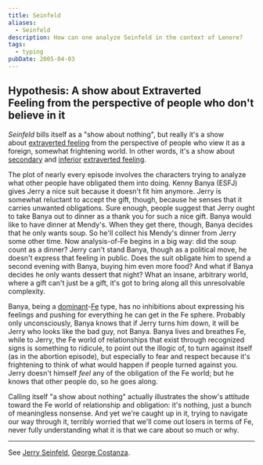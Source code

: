 ```yaml
---
title: Seinfeld
aliases:
  - Seinfeld
description: How can one analyze Seinfeld in the context of Lenore?
tags:
  - typing
pubDate: 2005-04-03
---
```


## Hypothesis: A show about Extraverted Feeling from the perspective of people who don't believe in it

*Seinfeld* bills itself as a "show about nothing", but really it's a show about [extraverted feeling](../../main/function-attitude/attitudes/extraverted-feeling) from the perspective of people who view it as a foreign, somewhat frightening world. In other words, it's a show about [secondary](../../main/function-attitude/cognitive-stack/secondary-function) and [inferior](../../main/function-attitude/cognitive-stack/inferior-function) [extraverted feeling](../../main/function-attitude/attitudes/extraverted-feeling).

The plot of nearly every episode involves the characters trying to analyze what other people have obligated them into doing. Kenny Banya (ESFJ) gives Jerry a nice suit because it doesn't fit him anymore. Jerry is somewhat reluctant to accept the gift, though, because he senses that it carries unwanted obligations. Sure enough, people suggest that Jerry ought to take Banya out to dinner as a thank you for such a nice gift. Banya would like to have dinner at Mendy's. When they get there, though, Banya decides that he only wants soup. So he'll collect his Mendy's dinner from Jerry some other time. Now analysis-of-Fe begins in a big way: did the soup count as a dinner? Jerry can't stand Banya, though as a political move, he doesn't express that feeling in public. Does the suit obligate him to spend a second evening with Banya, buying him even more food? And what if Banya decides he only wants dessert that night? What an insane, arbitrary world, where a gift can't just be a gift, it's got to bring along all this unresolvable complexity.

Banya, being a [dominant](../../main/function-attitude/cognitive-stack/dominant-function)-[Fe](../../main/function-attitude/attitudes/extraverted-feeling) type, has no inhibitions about expressing his feelings and pushing for everything he can get in the Fe sphere. Probably only unconsciously, Banya knows that if Jerry turns him down, it will be Jerry who looks like the bad guy, not Banya. Banya lives and breathes Fe, while to Jerry, the Fe world of relationships that exist through recognized signs is something to ridicule, to point out the illogic of, to turn against itself (as in the abortion episode), but especially to fear and respect because it's frightening to think of what would happen if people turned against you. Jerry doesn't himself *feel* any of the obligation of the Fe world; but he knows that other people do, so he goes along.

Calling itself "a show about nothing" actually illustrates the show's attitude toward the Fe world of relationship and obligation: it's nothing, just a bunch of meaningless nonsense. And yet we're caught up in it, trying to navigate our way through it, terribly worried that we'll come out losers in terms of Fe, never fully understanding what it is that we care about so much or why.

---

See [Jerry Seinfeld](./characters/jerry-seinfeld), [George Costanza](./characters/george-costanza).
